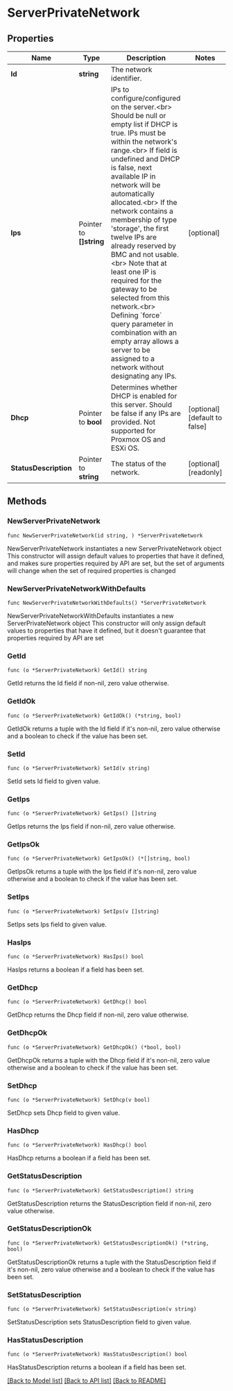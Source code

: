 # ServerPrivateNetwork

## Properties

Name | Type | Description | Notes
------------ | ------------- | ------------- | -------------
**Id** | **string** | The network identifier. | 
**Ips** | Pointer to **[]string** | IPs to configure/configured on the server.&lt;br&gt; Should be null or empty list if DHCP is true. IPs must be within the network&#39;s range.&lt;br&gt; If field is undefined and DHCP is false, next available IP in network will be automatically allocated.&lt;br&gt; If the network contains a membership of type &#39;storage&#39;, the first twelve IPs are already reserved by BMC and not usable.&lt;br&gt; Note that at least one IP is required for the gateway to be selected from this network.&lt;br&gt; Defining &#x60;force&#x60; query parameter in combination with an empty array allows a server to be assigned to a network without designating any IPs. | [optional] 
**Dhcp** | Pointer to **bool** | Determines whether DHCP is enabled for this server. Should be false if any IPs are provided. Not supported for Proxmox OS and ESXi OS. | [optional] [default to false]
**StatusDescription** | Pointer to **string** | The status of the network. | [optional] [readonly] 

## Methods

### NewServerPrivateNetwork

`func NewServerPrivateNetwork(id string, ) *ServerPrivateNetwork`

NewServerPrivateNetwork instantiates a new ServerPrivateNetwork object
This constructor will assign default values to properties that have it defined,
and makes sure properties required by API are set, but the set of arguments
will change when the set of required properties is changed

### NewServerPrivateNetworkWithDefaults

`func NewServerPrivateNetworkWithDefaults() *ServerPrivateNetwork`

NewServerPrivateNetworkWithDefaults instantiates a new ServerPrivateNetwork object
This constructor will only assign default values to properties that have it defined,
but it doesn't guarantee that properties required by API are set

### GetId

`func (o *ServerPrivateNetwork) GetId() string`

GetId returns the Id field if non-nil, zero value otherwise.

### GetIdOk

`func (o *ServerPrivateNetwork) GetIdOk() (*string, bool)`

GetIdOk returns a tuple with the Id field if it's non-nil, zero value otherwise
and a boolean to check if the value has been set.

### SetId

`func (o *ServerPrivateNetwork) SetId(v string)`

SetId sets Id field to given value.


### GetIps

`func (o *ServerPrivateNetwork) GetIps() []string`

GetIps returns the Ips field if non-nil, zero value otherwise.

### GetIpsOk

`func (o *ServerPrivateNetwork) GetIpsOk() (*[]string, bool)`

GetIpsOk returns a tuple with the Ips field if it's non-nil, zero value otherwise
and a boolean to check if the value has been set.

### SetIps

`func (o *ServerPrivateNetwork) SetIps(v []string)`

SetIps sets Ips field to given value.

### HasIps

`func (o *ServerPrivateNetwork) HasIps() bool`

HasIps returns a boolean if a field has been set.

### GetDhcp

`func (o *ServerPrivateNetwork) GetDhcp() bool`

GetDhcp returns the Dhcp field if non-nil, zero value otherwise.

### GetDhcpOk

`func (o *ServerPrivateNetwork) GetDhcpOk() (*bool, bool)`

GetDhcpOk returns a tuple with the Dhcp field if it's non-nil, zero value otherwise
and a boolean to check if the value has been set.

### SetDhcp

`func (o *ServerPrivateNetwork) SetDhcp(v bool)`

SetDhcp sets Dhcp field to given value.

### HasDhcp

`func (o *ServerPrivateNetwork) HasDhcp() bool`

HasDhcp returns a boolean if a field has been set.

### GetStatusDescription

`func (o *ServerPrivateNetwork) GetStatusDescription() string`

GetStatusDescription returns the StatusDescription field if non-nil, zero value otherwise.

### GetStatusDescriptionOk

`func (o *ServerPrivateNetwork) GetStatusDescriptionOk() (*string, bool)`

GetStatusDescriptionOk returns a tuple with the StatusDescription field if it's non-nil, zero value otherwise
and a boolean to check if the value has been set.

### SetStatusDescription

`func (o *ServerPrivateNetwork) SetStatusDescription(v string)`

SetStatusDescription sets StatusDescription field to given value.

### HasStatusDescription

`func (o *ServerPrivateNetwork) HasStatusDescription() bool`

HasStatusDescription returns a boolean if a field has been set.


[[Back to Model list]](../README.md#documentation-for-models) [[Back to API list]](../README.md#documentation-for-api-endpoints) [[Back to README]](../README.md)


